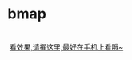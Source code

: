 # bmap
#
  <a href="http://htmlpreview.github.io/?https://github.com/zhangjt/bmap/blob/master/index.html">看效果,请擢这里,最好在手机上看哦~</a>
